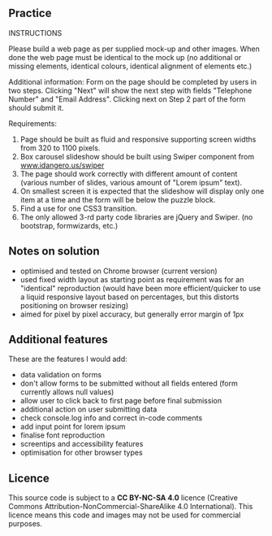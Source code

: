 ## Practice 

INSTRUCTIONS

Please build a web page as per supplied mock-up and other images. When done the web page must be identical to the mock up (no additional or missing elements, identical colours, identical alignment of elements etc.)

Additional information:
Form on the page should be completed by users in two steps. Clicking "Next" will show the next step with fields "Telephone Number" and "Email Address". Clicking next on Step 2 part of the form should submit it.

Requirements:
1. Page should be built as fluid and responsive supporting screen widths from 320 to 1100 pixels.
2. Box carousel slideshow should be built using Swiper component from www.idangero.us/swiper
3. The page should work correctly with different amount of content (various number of slides, various amount of "Lorem ipsum" text).
4. On smallest screen it is expected that the slideshow will display only one item at a time and the form will be below the puzzle block.
5. Find a use for one CSS3 transition.
6. The only allowed 3-rd party code libraries are jQuery and Swiper. (no bootstrap, formwizards, etc.)

## Notes on solution

- optimised and tested on Chrome browser (current version)
- used fixed width layout as starting point as requirement was for an "identical" reproduction (would have been more efficient/quicker to use a liquid responsive layout based on percentages, but this  distorts positioning on browser resizing)
- aimed for pixel by pixel accuracy, but generally error margin of 1px

## Additional features

These are the features I would add:
- data validation on forms
- don't allow forms to be submitted without all fields entered (form currently allows null values)
- allow user to click back to first page before final submission
- additional action on user submitting data
- check console.log info and correct in-code comments
- add input point for lorem ipsum
- finalise font reproduction
- screentips and accessibility features
- optimisation for other browser types

## Licence

This source code is subject to a **CC BY-NC-SA 4.0** licence (Creative Commons Attribution-NonCommercial-ShareAlike 4.0 International). This licence means this code and images may not be used for commercial purposes.
